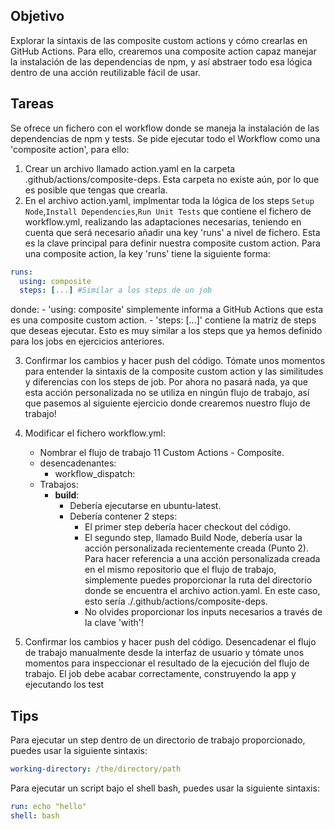 ## Objetivo
Explorar la sintaxis de las composite custom actions  y cómo crearlas en GitHub Actions.
Para ello, crearemos una composite action capaz manejar la instalación de las dependencias de npm, y así abstraer todo esa lógica dentro de una acción reutilizable fácil de usar. 

## Tareas
Se ofrece un fichero con el workflow donde se maneja la instalación de las dependencias de npm y tests. Se pide ejecutar todo el Workflow como una 'composite action', para ello:
1. Crear un archivo llamado action.yaml en la carpeta .github/actions/composite-deps. Esta carpeta no existe aún, por lo que es posible que tengas que crearla.
2. En el archivo action.yaml, implmentar toda la lógica de los steps `Setup Node`,`Install Dependencies`,`Run Unit Tests` que contiene el fichero de workflow.yml, realizando las adaptaciones necesarias, teniendo en cuenta que será necesario añadir una key 'runs' a nivel de fichero. Esta es la clave principal para definir nuestra composite custom action. Para una composite action, la key 'runs' tiene la siguiente forma:
```yaml
runs:
  using: composite
  steps: [...] #Similar a los steps de un job
```
   donde:
        - 'using: composite' simplemente informa a GitHub Actions que esta es una composite custom action.
        - 'steps: [...]' contiene la matriz de steps que deseas ejecutar. Esto es muy similar a los steps que ya hemos definido para los jobs en  ejercicios anteriores.


3. Confirmar los cambios y hacer push del código. Tómate unos momentos para entender la sintaxis de la composite custom action y las similitudes y diferencias con los steps de job. Por ahora no pasará nada, ya que esta acción personalizada no se utiliza en ningún flujo de trabajo, así que pasemos al siguiente ejercicio donde crearemos nuestro flujo de trabajo!


4. Modificar el fichero workflow.yml:
   - Nombrar el flujo de trabajo 11 Custom Actions - Composite.
   - desencadenantes:
     - workflow_dispatch:   
   - Trabajos:
     - **build**:
       - Debería ejecutarse en ubuntu-latest.
       - Debería contener 2 steps:
         - El primer step debería hacer checkout del código.
         - El segundo step, llamado Build Node, debería usar la acción personalizada recientemente creada (Punto 2). Para hacer referencia a una acción personalizada creada en el mismo repositorio que el flujo de trabajo, simplemente puedes proporcionar la ruta del directorio donde se encuentra el archivo action.yaml. En este caso, esto sería ./.github/actions/composite-deps.
         - No olvides proporcionar los inputs necesarios a través de la clave 'with'!        

5. Confirmar los cambios y hacer push del código. Desencadenar el flujo de trabajo manualmente desde la interfaz de usuario y tómate unos momentos para inspeccionar el resultado de la ejecución del flujo de trabajo. El job debe acabar correctamente, construyendo la app y ejecutando los test


## Tips



Para ejecutar un step dentro de un directorio de trabajo proporcionado, puedes usar la siguiente sintaxis:
```yaml
working-directory: /the/directory/path
```

Para ejecutar un script bajo el shell bash, puedes usar la siguiente sintaxis:
```yaml
run: echo "hello"
shell: bash
```
